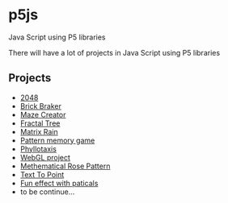 # p5js
Java Script using P5 libraries

There will have a lot of projects in Java Script using P5 libraries

## Projects
* [2048](https://dinhhn2000.github.io/My-P5/2048)
* [Brick Braker](https://dinhhn2000.github.io/My-P5/Brick%20Braker)
* [Maze Creator](https://dinhhn2000.github.io/My-P5/Create%20Maze)
* [Fractal Tree](https://dinhhn2000.github.io/My-P5/Fractal%20Tree)
* [Matrix Rain](https://dinhhn2000.github.io/My-P5/Matrix%20rain)
* [Pattern memory game](https://dinhhn2000.github.io/My-P5/Pattern%20memory%20game)
* [Phyllotaxis](https://dinhhn2000.github.io/My-P5/Phyllotaxis)
* [WebGL project](https://dinhhn2000.github.io/My-P5/WebGL%20test)
* [Methematical Rose Pattern](https://dinhhn2000.github.io/My-P5/Mathematical%20Rose%20Patterns)
* [Text To Point](https://dinhhn2000.github.io/My-P5/Text%20to%20points)
* [Fun effect with paticals](https://dinhhn2000.github.io/My-P5/Internet%20fun)
* to be continue...
